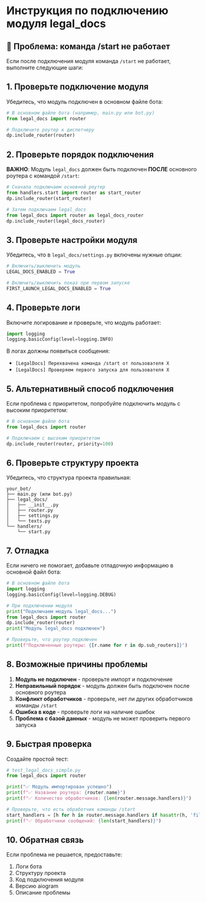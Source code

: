# Инструкция по подключению модуля legal_docs

## 🚨 Проблема: команда /start не работает

Если после подключения модуля команда `/start` не работает, выполните следующие шаги:

## 1. Проверьте подключение модуля

Убедитесь, что модуль подключен в основном файле бота:

```python
# В основном файле бота (например, main.py или bot.py)
from legal_docs import router

# Подключите роутер к диспетчеру
dp.include_router(router)
```

## 2. Проверьте порядок подключения

**ВАЖНО**: Модуль `legal_docs` должен быть подключен **ПОСЛЕ** основного роутера с командой `/start`:

```python
# Сначала подключаем основной роутер
from handlers.start import router as start_router
dp.include_router(start_router)

# Затем подключаем legal_docs
from legal_docs import router as legal_docs_router
dp.include_router(legal_docs_router)
```

## 3. Проверьте настройки модуля

Убедитесь, что в `legal_docs/settings.py` включены нужные опции:

```python
# Включить/выключить модуль
LEGAL_DOCS_ENABLED = True

# Включить/выключить показ при первом запуске
FIRST_LAUNCH_LEGAL_DOCS_ENABLED = True
```

## 4. Проверьте логи

Включите логирование и проверьте, что модуль работает:

```python
import logging
logging.basicConfig(level=logging.INFO)
```

В логах должны появиться сообщения:
- `[LegalDocs] Перехвачена команда /start от пользователя X`
- `[LegalDocs] Проверяем первого запуска для пользователя X`

## 5. Альтернативный способ подключения

Если проблема с приоритетом, попробуйте подключить модуль с высоким приоритетом:

```python
# В основном файле бота
from legal_docs import router

# Подключаем с высоким приоритетом
dp.include_router(router, priority=100)
```

## 6. Проверьте структуру проекта

Убедитесь, что структура проекта правильная:

```
your_bot/
├── main.py (или bot.py)
├── legal_docs/
│   ├── __init__.py
│   ├── router.py
│   ├── settings.py
│   └── texts.py
└── handlers/
    └── start.py
```

## 7. Отладка

Если ничего не помогает, добавьте отладочную информацию в основной файл бота:

```python
# В основном файле бота
import logging
logging.basicConfig(level=logging.DEBUG)

# При подключении модуля
print("Подключаем модуль legal_docs...")
from legal_docs import router
dp.include_router(router)
print("Модуль legal_docs подключен")

# Проверьте, что роутер подключен
print(f"Подключенные роутеры: {[r.name for r in dp.sub_routers]}")
```

## 8. Возможные причины проблемы

1. **Модуль не подключен** - проверьте импорт и подключение
2. **Неправильный порядок** - модуль должен быть подключен после основного роутера
3. **Конфликт обработчиков** - проверьте, нет ли других обработчиков команды `/start`
4. **Ошибка в коде** - проверьте логи на наличие ошибок
5. **Проблема с базой данных** - модуль не может проверить первого запуска

## 9. Быстрая проверка

Создайте простой тест:

```python
# test_legal_docs_simple.py
from legal_docs import router

print("✅ Модуль импортирован успешно")
print(f"✅ Название роутера: {router.name}")
print(f"✅ Количество обработчиков: {len(router.message.handlers)}")

# Проверьте, что есть обработчик команды /start
start_handlers = [h for h in router.message.handlers if hasattr(h, 'filters')]
print(f"✅ Обработчики сообщений: {len(start_handlers)}")
```

## 10. Обратная связь

Если проблема не решается, предоставьте:
1. Логи бота
2. Структуру проекта
3. Код подключения модуля
4. Версию aiogram
5. Описание проблемы